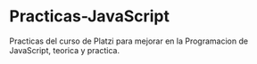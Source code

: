 # Practicas-JavaScript
Practicas del curso de Platzi para mejorar en la Programacion de JavaScript, teorica y practica.
